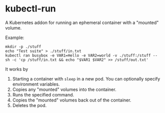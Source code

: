 # kubectl-run

A Kubernetes addon for running an ephemeral container with a "mounted" volume.

Example:
```
mkdir -p ./stuff
echo "Test suite" > ./stuff/in.txt
kubectl ran busybox -e VAR1=Hello -e VAR2=world -v ./stuff:/stuff -- sh -c 'cp /stuff/in.txt && echo "$VAR1 $VAR2" >> /stuff/out.txt'
```

It works by
1. Starting a container with `sleep` in a new pod. You can optionally specify environment variables.
2. Copies any "mounted" volumes into the container.
3. Runs the specified command.
4. Copies the "mounted" volumes back out of the container.
5. Deletes the pod.
